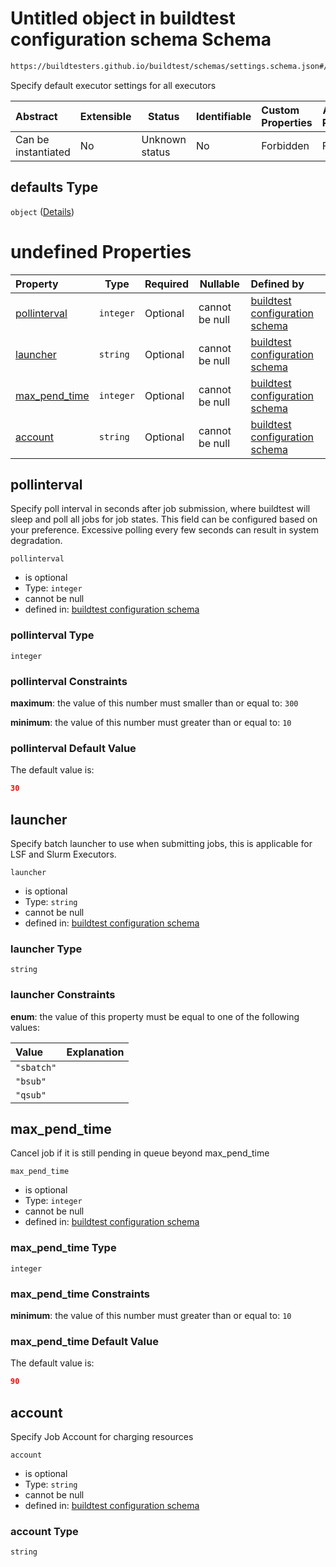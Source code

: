# Untitled object in buildtest configuration schema Schema

```txt
https://buildtesters.github.io/buildtest/schemas/settings.schema.json#/properties/executors/properties/defaults
```

Specify default executor settings for all executors


| Abstract            | Extensible | Status         | Identifiable | Custom Properties | Additional Properties | Access Restrictions | Defined In                                                                   |
| :------------------ | ---------- | -------------- | ------------ | :---------------- | --------------------- | ------------------- | ---------------------------------------------------------------------------- |
| Can be instantiated | No         | Unknown status | No           | Forbidden         | Forbidden             | none                | [settings.schema.json\*](../out/settings.schema.json "open original schema") |

## defaults Type

`object` ([Details](settings-properties-executors-properties-defaults.md))

# undefined Properties

| Property                        | Type      | Required | Nullable       | Defined by                                                                                                                                                                                                                                                      |
| :------------------------------ | --------- | -------- | -------------- | :-------------------------------------------------------------------------------------------------------------------------------------------------------------------------------------------------------------------------------------------------------------- |
| [pollinterval](#pollinterval)   | `integer` | Optional | cannot be null | [buildtest configuration schema](settings-properties-executors-properties-defaults-properties-pollinterval.md "https&#x3A;//buildtesters.github.io/buildtest/schemas/settings.schema.json#/properties/executors/properties/defaults/properties/pollinterval")   |
| [launcher](#launcher)           | `string`  | Optional | cannot be null | [buildtest configuration schema](settings-properties-executors-properties-defaults-properties-launcher.md "https&#x3A;//buildtesters.github.io/buildtest/schemas/settings.schema.json#/properties/executors/properties/defaults/properties/launcher")           |
| [max_pend_time](#max_pend_time) | `integer` | Optional | cannot be null | [buildtest configuration schema](settings-properties-executors-properties-defaults-properties-max_pend_time.md "https&#x3A;//buildtesters.github.io/buildtest/schemas/settings.schema.json#/properties/executors/properties/defaults/properties/max_pend_time") |
| [account](#account)             | `string`  | Optional | cannot be null | [buildtest configuration schema](settings-properties-executors-properties-defaults-properties-account.md "https&#x3A;//buildtesters.github.io/buildtest/schemas/settings.schema.json#/properties/executors/properties/defaults/properties/account")             |

## pollinterval

Specify poll interval in seconds after job submission, where buildtest will sleep and poll all jobs for job states. This field can be configured based on your preference. Excessive polling every few seconds can result in system degradation. 


`pollinterval`

-   is optional
-   Type: `integer`
-   cannot be null
-   defined in: [buildtest configuration schema](settings-properties-executors-properties-defaults-properties-pollinterval.md "https&#x3A;//buildtesters.github.io/buildtest/schemas/settings.schema.json#/properties/executors/properties/defaults/properties/pollinterval")

### pollinterval Type

`integer`

### pollinterval Constraints

**maximum**: the value of this number must smaller than or equal to: `300`

**minimum**: the value of this number must greater than or equal to: `10`

### pollinterval Default Value

The default value is:

```json
30
```

## launcher

Specify batch launcher to use when submitting jobs, this is applicable for LSF and Slurm Executors.


`launcher`

-   is optional
-   Type: `string`
-   cannot be null
-   defined in: [buildtest configuration schema](settings-properties-executors-properties-defaults-properties-launcher.md "https&#x3A;//buildtesters.github.io/buildtest/schemas/settings.schema.json#/properties/executors/properties/defaults/properties/launcher")

### launcher Type

`string`

### launcher Constraints

**enum**: the value of this property must be equal to one of the following values:

| Value      | Explanation |
| :--------- | ----------- |
| `"sbatch"` |             |
| `"bsub"`   |             |
| `"qsub"`   |             |

## max_pend_time

Cancel job if it is still pending in queue beyond max_pend_time


`max_pend_time`

-   is optional
-   Type: `integer`
-   cannot be null
-   defined in: [buildtest configuration schema](settings-properties-executors-properties-defaults-properties-max_pend_time.md "https&#x3A;//buildtesters.github.io/buildtest/schemas/settings.schema.json#/properties/executors/properties/defaults/properties/max_pend_time")

### max_pend_time Type

`integer`

### max_pend_time Constraints

**minimum**: the value of this number must greater than or equal to: `10`

### max_pend_time Default Value

The default value is:

```json
90
```

## account

Specify Job Account for charging resources


`account`

-   is optional
-   Type: `string`
-   cannot be null
-   defined in: [buildtest configuration schema](settings-properties-executors-properties-defaults-properties-account.md "https&#x3A;//buildtesters.github.io/buildtest/schemas/settings.schema.json#/properties/executors/properties/defaults/properties/account")

### account Type

`string`

